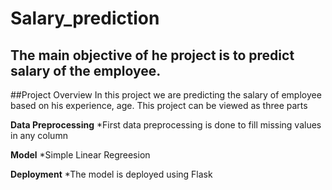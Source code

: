 # Salary_prediction
The main objective of he project is to predict salary of the employee.
---
##Project Overview
In this project we are predicting the salary of employee based on his experience, age.
This project can be viewed as three parts

**Data Preprocessing**
*First data preprocessing is done to fill missing values in any column

**Model**
*Simple Linear Regreesion 

**Deployment**
*The model is deployed using Flask 
